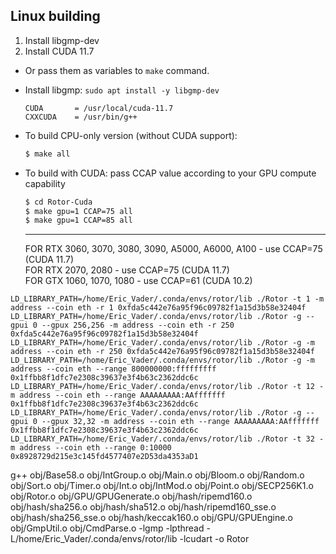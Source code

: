 ## Linux building

1. Install libgmp-dev
2. Install CUDA 11.7
 
 - Or pass them as variables to `make` command.
 - Install libgmp: ```sudo apt install -y libgmp-dev```


    ```make
    CUDA       = /usr/local/cuda-11.7
    CXXCUDA    = /usr/bin/g++
    ```
 - To build CPU-only version (without CUDA support):
    ```sh
    $ make all
    ```
 - To build with CUDA: pass CCAP value according to your GPU compute capability
    ```sh
    $ cd Rotor-Cuda
    $ make gpu=1 CCAP=75 all
    $ make gpu=1 CCAP=85 all
    ```
    <hr>
    FOR RTX 3060, 3070, 3080, 3090, A5000, A6000, A100 - use CCAP=75 (CUDA 11.7)</br>
    FOR RTX 2070, 2080 - use CCAP=75 (CUDA 11.7)</br>
    FOR GTX 1060, 1070, 1080 - use CCAP=61 (CUDA 10.2)</br>

```
LD_LIBRARY_PATH=/home/Eric_Vader/.conda/envs/rotor/lib ./Rotor -t 1 -m address --coin eth -r 1 0xfda5c442e76a95f96c09782f1a15d3b58e32404f
LD_LIBRARY_PATH=/home/Eric_Vader/.conda/envs/rotor/lib ./Rotor -g --gpui 0 --gpux 256,256 -m address --coin eth -r 250 0xfda5c442e76a95f96c09782f1a15d3b58e32404f
LD_LIBRARY_PATH=/home/Eric_Vader/.conda/envs/rotor/lib ./Rotor -g -m address --coin eth -r 250 0xfda5c442e76a95f96c09782f1a15d3b58e32404f
LD_LIBRARY_PATH=/home/Eric_Vader/.conda/envs/rotor/lib ./Rotor -g -m address --coin eth --range 800000000:fffffffff 0x1ffbb8f1dfc7e2308c39637e3f4b63c2362ddc6c
LD_LIBRARY_PATH=/home/Eric_Vader/.conda/envs/rotor/lib ./Rotor -t 12 -m address --coin eth --range AAAAAAAAA:AAfffffff 0x1ffbb8f1dfc7e2308c39637e3f4b63c2362ddc6c
LD_LIBRARY_PATH=/home/Eric_Vader/.conda/envs/rotor/lib ./Rotor -g --gpui 0 --gpux 32,32 -m address --coin eth --range AAAAAAAAA:AAfffffff 0x1ffbb8f1dfc7e2308c39637e3f4b63c2362ddc6c
LD_LIBRARY_PATH=/home/Eric_Vader/.conda/envs/rotor/lib ./Rotor -t 32 -m address --coin eth --range 0:10000 0x8928729d215e3c145fd4577407e2D53da4353aD1
```

g++ obj/Base58.o obj/IntGroup.o obj/Main.o obj/Bloom.o obj/Random.o obj/Sort.o obj/Timer.o obj/Int.o obj/IntMod.o obj/Point.o obj/SECP256K1.o obj/Rotor.o obj/GPU/GPUGenerate.o obj/hash/ripemd160.o obj/hash/sha256.o obj/hash/sha512.o obj/hash/ripemd160_sse.o obj/hash/sha256_sse.o obj/hash/keccak160.o obj/GPU/GPUEngine.o obj/GmpUtil.o obj/CmdParse.o -lgmp -lpthread -L/home/Eric_Vader/.conda/envs/rotor/lib -lcudart -o Rotor
